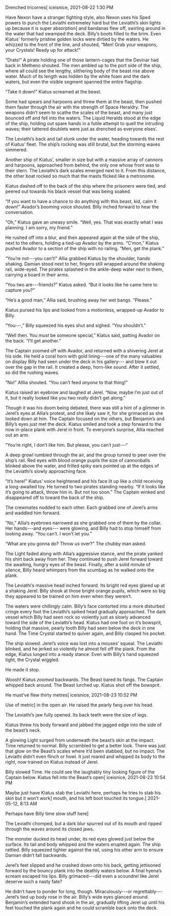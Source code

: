 
Drenched tricornes\[ iceisnice, 2021-08-22 1:30 PM

Have Nexon have a stranger fighting style, also Nexon uses his Sped powers to punch the Leviathi extremeley hard but the Leviathi’s skin lights up because it is super absorption\] and bandanas flew off, swirling around in the water that had swamped the deck. Billy’s boots filled to the brim. Even Kiatus’ formerly pristine golden locks were dirtied by the waters. He whizzed to the front of the line, and shouted, “Men! Grab your weapons, your Crystals! Ready up for attack!” 

“Drats!” A pirate holding one of those lantern-cages that the Devinar had back in Metheno shouted. The men ambled up to the port side of the ship, where all could see the lengthy, slithering body of the beast rise above water. Much of its length was hidden by the white foam and the dark waters, but even the visible segment spanned the entire flagship.

“Take it down!” Kiatus screamed at the beast. 

Some had spears and harpoons and threw them at the beast, then pushed them faster through the air with the strength of Space Heraldry. The weapons didn’t seem to scathe the scales of the beast, and many just bounced off and fell into the waters. The Liquid Heralds stood at the edge of the ship, holding out spare hands in a futile attempt to quell the intruding waves; their tattered doublets were just as drenched as everyone elses’.

The Leviathi’s back and tail slunk under the water, heading towards the rest of Kiatus’ fleet. The ship’s rocking was still brutal, but the storming waves simmered.

Another ship of Kiatus’, smaller in size but with a massive array of cannons and harpoons, approached from behind, the only one whose front was to their stern. The Leviathi’s dark scales emerged next to it. From this distance, the other boat rocked so much that the masts flicked like a metronome.

Kiatus dashed off to the back of the ship where the prisoners were tied, and peered out towards his black vessel that was being soaked.

“If you want to have a chance to do anything with this beast, kid, calm it down!” Avador’s booming voice shouted. Billy inched forward to hear the conversation.

“Oh,” Kiatus gave an uneasy smile. “Well, yes. That was exactly what I was planning. I am sorry, my friend.”

He rushed off into a blur, and then appeared again at the side of the ship, next to the others, holding a tied-up Avador by the arms. “C’mon,” Kiatus pushed Avador to a section of the ship with no railing. “Men, get the plank.”

“You’re not---you can’t!” Allia grabbed Kiatus by the shoulder, hands shaking. Damian stood next to her, fingers still wrapped around the shaking rail, wide-eyed. The pirates splashed in the ankle-deep water next to them, carrying a board in their arms.

“You two are---friends?” Kiatus asked. “But it looks like he came here to capture you?”

“He’s a good man,” Allia said, brushing away her wet bangs. “Please.”

Kiatus pursed his lips and looked from a motionless, wrapped-up Avador to Billy.

“You---,” Billy squeezed his eyes shut and sighed. “You shouldn’t.”

“Well then. You *must* be someone special,” Kiatus said, patting Avador on the back. “I’ll get another.”

The Captain zoomed off with Avador, and returned with a shivering Jerel at his side. He held a coral horn with gold lining---one of the many valuables on display Billy had seen under the deck in his gallery--- and blew it out over the gap in the rail. It created a deep, horn-like sound. After it settled, so did the rushing waves.

“No!” Alllia shouted. “You can’t feed *anyone* to that thing!”

Kiatus raised an eyebrow and laughed at Jerel. “Now, maybe I’m just out of it, but it really looked like you two *really* didn’t get along.”

Though it was his doom being debated, there was still a hint of a glimmer in Jerel’s eyes at Allia’s protest, and she likely saw it, for she grimaced as she looked down at him. The Captain focused on the others, but Benjamin’s and Billy’s eyes just met the deck. Kiatus smiled and took a step forward to the now in-place plank with Jerel in front. To everyone’s surprise, Allia reached out an arm. 

“You’re right, I don’t like him. But please, you can’t just---“

A deep growl rumbled through the air, and the group turned to peer over the ship’s rail. Red eyes with blood orange pupils the size of cannonballs blinked above the water, and frilled spiky ears pointed up at the edges of the Leviathi’s slowly approaching face.

“It’s here!” Kiatus’ voice heightened and his face lit up like a child receiving a long-awaited toy. He turned to two pirates standing nearby. “If it looks like it’s going to attack, throw him in. But not too soon.” The Captain winked and disappeared off to toward the back of the ship. 

The crewmates nodded to each other. Each grabbed one of Jerel’s arms and waddled him forward.

“No,” Allia’s eyebrows narrowed as she grabbed one of them by the collar. Her hands---and eyes--- were glowing, and Billy had to stop himself from looking away. “You can’t. I won’t let you.”

“What are you gonna do? Throw *us* over?” The chubby man asked.

The Light faded along with Allia’s aggressive stance, and the pirate yanked his shirt back away from her. They continued to push Jerel forward toward the awaiting, hungry eyes of the beast. Finally, after a solid minute of silence, Billy heard whimpers from the scumbag as he walked onto the plank.

The Leviathi’s massive head inched forward. Its bright red eyes glared up at a shaking Jerel. Billy shook at those bright orange pupils, which were so big they appeared to be trained on him even when they weren’t.

The waters were chillingly calm. Billy’s face contorted into a more disturbed cringe every foot the Leviathi’s spiked head gradually approached. The dark vessel which Billy had seen rock so violently just as slowly advanced toward the side of the Leviathi’s head. Kiatus had one foot on it’s bowsprit, holding that massive, pearly tooth Billy had seen below the deck in one hand. The Time Crystal started to quiver again, and Billy clasped his pocket.

The ship slowed.  Jerel’s voice was lost into a mouses’ squeal. The Leviathi blinked, and he jerked so violently he almost fell off the plank. From the edge, Kiatus lunged into a ready stance. Even with Billy’s hand squeezed tight, the Crystal wiggled. 

He made it stop.

Woosh! Kiatus *zoomed* backwards. The Beast bared its fangs. The Captain whipped back around.  The Beast lurched up.  Kiatus shot off the bowsprit. 

He must’ve flew thirty metres\[ iceisnice, 2021-08-23 10:52 PM

Use of metric\] in the open air. He raised the pearly fang over his head.

The Leviathi’s jaw fully opened. Its back teeth were the size of legs. 

Kiatus threw his body forward and jabbed the jagged edge into the side of the beast’s neck.

A glowing Light surged from underneath the beast’s skin at the impact. Time returned to normal. Billy scrambled to get a better look. There was just that glow on the Beast’s scales where it’d been stabbed, but no impact. The Leviathi didn’t even flinch or howl. It just roared and whipped its body to the right, now trained on Kiatus instead of Jerel. 

Billy slowed Time. He could see the laughably tiny looking figure of the Captain below.  Kiatus fell into the Beast’s open\[ iceisnice, 2021-08-23 10:54 PM

Maybe just have Kiatus stab the Leviathi here, perhaps he tries to stab his skin but it won’t work\] mouth, and his left boot touched its tongue.\[ 2021-05-12, 8:13 AM

Perhaps have Billy time slow stuff here\] 

The Leviathi chomped, but a dark blur spurred out of its mouth and ripped through the waves around its closed jaws.

The monster ducked its head under, its red eyes glowed just below the surface. Its tail and body whipped and the waters erupted again. The ship rattled. Billy squeezed tighter against the rail, using his other arm to ensure Damian didn’t fall backwards.

Jerel’s feet slipped and he crashed down onto his back, getting jettisoned forward by the bouncy plank into the deathly waters below. A final hyena’s scream escaped his lips. Billy grimaced---did even a scoundrel like Jerel deserve such a nasty fate?

He didn’t have to ponder for long, though. Miraculously---or regrettably--- Jerel’s tied up body rose in the air. Billy’s wide eyes glanced around. Benjamin’s extended hand shook in the air,  gradually lifting Jerel up until his feet touched the plank again and he could scramble back onto the deck.

